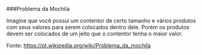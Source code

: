 ###Problema da Mochila

Imagine que você possui um contentor de certo tamanho e vários produtos com seus valores para serem colocados dentro dele. 
Porém os produtos devem ser colocados de um jeito que o contentor tenha o maior valor.

Fonte: https://pt.wikipedia.org/wiki/Problema_da_mochila
